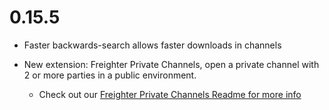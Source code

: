 # 0.15.5

- Faster backwards-search allows faster downloads in channels
- New extension: Freighter Private Channels, open a private channel with 2 or more parties in a public environment.

    - Check out our [Freighter Private Channels Readme for more info](./Library/FRPC_README.md)
